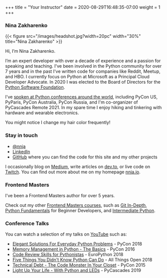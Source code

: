 +++
title = "Your Instructor"
date = 2020-08-29T16:48:35-07:00
weight = 1
+++

### Nina Zakharenko

{{< figure src="/images/headshot.jpg?width=20pc" width="30%" title="Nina Zakharenko" >}}

Hi, I’m Nina Zakharenko.

I’m an expert developer with over a decade of experience and a passion for speaking and teaching. I've been involved in the Python community for over 7 years and in the past I've written code for companies like Reddit, Meetup, and HBO. I currently focus on Python at Microsoft as a Principal Cloud Developer Advocate. In 2020 I was elected to the Board of Directors for the [Python Software Foundation](https://www.python.org/psf/).

I've [spoken at Python conferences around the world](https://www.youtube.com/watch?v=5AYIe-3cD-s&list=PLU2JOyCJmabDwN3KYNaxwhl9ZyA3E3PP9), including PyCon US, PyParis, PyCon Australia, PyCon Russia, and I'm co-organizer of PyCascades Remote 2021. In my spare time I enjoy hiking and tinkering with hardware and wearable electronics. 

You might notice I change my hair color frequently!

### Stay in touch
- <a href="https://twitter.com/nnja" target="_blank"><i class='fab fa-twitter'></i> @nnja</a>
- <a href="https://linkedin.com/in/nnja/" target="_blank"><i class='fab fa-linkedin'></i> LinkedIn</a>
- <a href="https://github.com/nnja/" target="_blank"><i class='fab fa-github'></i> GitHub</a> where you can find the code for this site and my other projects

I occasionally blog on <a href="https://medium.com/@nnja" target="_blank"><i class='fab fa-medium'></i> Medium</a>, write articles on [dev.to](http://dev.to/nnja), or live code on <a href="https://www.twitch.tv/nnjaio" target="_blank"><i class='fab fa-twitch'></i> Twitch</a>. You can find out more about me on my homepage [nnja.io](https://nnja.io).

### Frontend Masters

I've been a Frontend Masters author for over 5 years. 

Check out my other [Frontend Masters courses](https://frontendmasters.com/teachers/nina-zakharenko/), such as [Git In-Depth](https://frontendmasters.com/courses/git-in-depth/), [Python Fundamentals](https://frontendmasters.com/courses/python/) for Beginner Developers, and [Intermediate Python](https://frontendmasters.com/courses/intermediate-python/).

### Conference Talks

You can watch a selection of my talks on <a href="https://www.youtube.com/playlist?list=PLU2JOyCJmabDwN3KYNaxwhl9ZyA3E3PP9" target="_blank"><i class='fab fa-youtube'></i> YouTube</a>
such as:

- [Elegant Solutions For Everyday Python Problems](https://www.youtube.com/watch?v=WiQqqB9MlkA) - PyCon 2018
- [Memory Management in Python - The Basics](https://www.youtube.com/watch?v=F6u5rhUQ6dU) - PyCon 2016
- [Code Review Skills for Pythonistas](https://www.youtube.com/watch?v=6L3ZVLtSeo8) - EuroPython 2018
- [Five Things You Didn't Know Python Can Do](https://www.youtube.com/watch?v=WlGkBqBRsik) - All Things Open 2018
- [Technical Debt - The Code Monster In Your Closet](https://www.youtube.com/watch?v=JKYktDRoRxw) - PyCon 2015
- [Light Up Your Life - With Python and LEDs](https://www.youtube.com/watch?v=LsQdjsLDX0M) - PyCascades 2019
